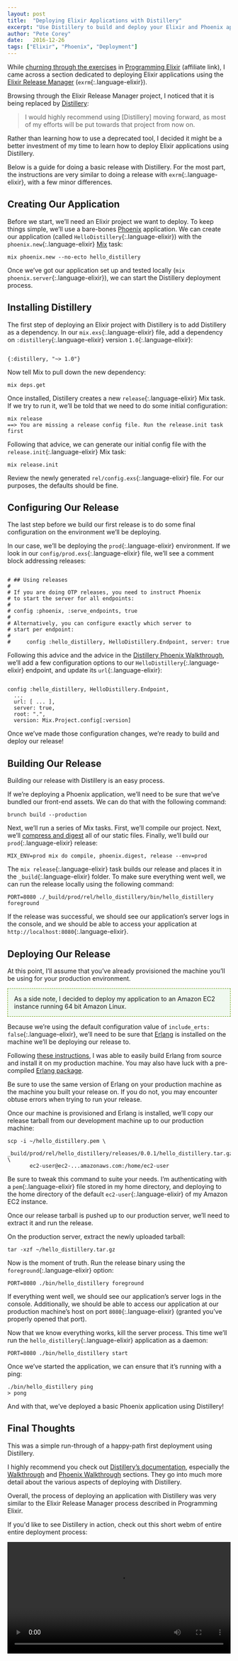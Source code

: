 ```yaml
---
layout: post
title:  "Deploying Elixir Applications with Distillery"
excerpt: "Use Distillery to build and deploy your Elixir and Phoenix applications."
author: "Pete Corey"
date:   2016-12-26
tags: ["Elixir", "Phoenix", "Deployment"]
---
```


While [churning through the exercises](http://www.east5th.co/blog/2016/12/19/intentionally-learning-elixir/) in [Programming Elixir](https://www.amazon.com/gp/product/168050200X/ref=as_li_tl?ie=UTF8&tag=east5th-20&camp=1789&creative=9325&linkCode=as2&creativeASIN=168050200X&linkId=bd25aac110b20a11b82607f1f0e48f65) (affiliate link), I came across a section dedicated to deploying Elixir applications using the [Elixir Release Manager](https://github.com/bitwalker/exrm) (`exrm`{:.language-elixir}).

Browsing through the Elixir Release Manager project, I noticed that it is being replaced by [Distillery](https://github.com/bitwalker/distillery):

> I would highly recommend using [Distillery] moving forward, as most of my efforts will be put towards that project from now on.

Rather than learning how to use a deprecated tool, I decided it might be a better investment of my time to learn how to deploy Elixir applications using Distillery.

Below is a guide for doing a basic release with Distillery. For the most part, the instructions are very similar to doing a release with `exrm`{:.language-elixir}, with a few minor differences.

## Creating Our Application

Before we start, we’ll need an Elixir project we want to deploy. To keep things simple, we’ll use a bare-bones [Phoenix](http://www.phoenixframework.org/) application. We can create our application (called `HelloDistillery`{:.language-elixir}) with the `phoenix.new`{:.language-elixir} [Mix](http://elixir-lang.org/getting-started/mix-otp/introduction-to-mix.html) task:

<pre class='language-*'><code class='language-*'>mix phoenix.new --no-ecto hello_distillery
</code></pre>

Once we’ve got our application set up and tested locally (`mix phoenix.server`{:.language-elixir}), we can start the Distillery deployment process.

## Installing Distillery

The first step of deploying an Elixir project with Distillery is to add Distillery as a dependency. In our `mix.exs`{:.language-elixir} file, add a dependency on `:distillery`{:.language-elixir} version `1.0`{:.language-elixir}:

<pre class='language-elixir'><code class='language-elixir'>
{:distillery, "~> 1.0"}
</code></pre>

Now tell Mix to pull down the new dependency:

<pre class='language-*'><code class='language-*'>mix deps.get
</code></pre>

Once installed, Distillery creates a new `release`{:.language-elixir} Mix task. If we try to run it, we’ll be told that we need to do some initial configuration:

<pre class='language-*'><code class='language-*'>mix release
==> You are missing a release config file. Run the release.init task first
</code></pre>

Following that advice, we can generate our initial config file with the `release.init`{:.language-elixir} Mix task:

<pre class='language-*'><code class='language-*'>mix release.init
</code></pre>

Review the newly generated `rel/config.exs`{:.language-elixir} file. For our purposes, the defaults should be fine.

## Configuring Our Release

The last step before we build our first release is to do some final configuration on the environment we’ll be deploying.

In our case, we’ll be deploying the `prod`{:.language-elixir} environment. If we look in our `config/prod.exs`{:.language-elixir} file, we’ll see a comment block addressing releases:

<pre class='language-elixir'><code class='language-elixir'>
# ## Using releases
#
# If you are doing OTP releases, you need to instruct Phoenix
# to start the server for all endpoints:
#
# config :phoenix, :serve_endpoints, true
#
# Alternatively, you can configure exactly which server to
# start per endpoint:
#
#     config :hello_distillery, HelloDistillery.Endpoint, server: true
</code></pre>

Following this advice and the advice in the [Distillery Phoenix Walkthrough](https://hexdocs.pm/distillery/phoenix-walkthrough.html#phoenix-walkthrough), we’ll add a few configuration options to our `HelloDistillery`{:.language-elixir} endpoint, and update its `url`{:.language-elixir}:

<pre class='language-elixir'><code class='language-elixir'>
config :hello_distillery, HelloDistillery.Endpoint,
  ...
  url: [ ... ],
  server: true,
  root: ".",
  version: Mix.Project.config[:version]
</code></pre>

Once we’ve made those configuration changes, we’re ready to build and deploy our release!

## Building Our Release

Building our release with Distillery is an easy process.

If we’re deploying a Phoenix application, we’ll need to be sure that we’ve bundled our front-end assets. We can do that with the following command:

<pre class='language-*'><code class='language-*'>brunch build --production
</code></pre>

Next, we’ll run a series of Mix tasks. First, we’ll compile our project. Next, we’ll [compress and digest](https://hexdocs.pm/phoenix/Mix.Tasks.Phoenix.Digest.html) all of our static files. Finally, we’ll build our `prod`{:.language-elixir} release:

<pre class='language-*'><code class='language-*'>MIX_ENV=prod mix do compile, phoenix.digest, release --env=prod
</code></pre>

The `mix release`{:.language-elixir} task builds our release and places it in the `_build`{:.language-elixir} folder. To make sure everything went well, we can run the release locally using the following command:

<pre class='language-*'><code class='language-*'>PORT=8080 ./_build/prod/rel/hello_distillery/bin/hello_distillery foreground
</code></pre>

If the release was successful, we should see our application’s server logs in the console, and we should be able to access your application at `http://localhost:8080`{:.language-elixir}.


## Deploying Our Release

At this point, I’ll assume that you’ve already provisioned the machine you’ll be using for your production environment.


<p style="border: 1px dashed #690; padding: 1em; background-color: #F0F9F0">
As a side note, I decided to deploy my application to an Amazon EC2 instance running 64 bit Amazon Linux.
</p>

Because we’re using the default configuration value of `include_erts: false`{:.language-elixir}, we’ll need to be sure that [Erlang](https://www.erlang.org/) is installed on the machine we’ll be deploying our release to.

Following [these instructions](http://imperialwicket.com/aws-install-erlang-otp-on-amazon-linux/), I was able to easily build Erlang from source and install it on my production machine. You may also have luck with a pre-compiled [Erlang package](https://www.erlang-solutions.com/resources/download.html).

Be sure to use the same version of Erlang on your production machine as the machine you built your release on. If you do not, you may encounter obtuse errors when trying to run your release.

Once our machine is provisioned and Erlang is installed, we’ll copy our release tarball from our development machine up to our production machine:

<pre class='language-*'><code class='language-*'>scp -i ~/hello_distillery.pem \ 
       _build/prod/rel/hello_distillery/releases/0.0.1/hello_distillery.tar.gz \
       ec2-user@ec2-...amazonaws.com:/home/ec2-user
</code></pre>

Be sure to tweak this command to suite your needs. I’m authenticating with a `pem`{:.language-elixir} file stored in my home directory, and deploying to the home directory of the default `ec2-user`{:.language-elixir} of my Amazon EC2 instance.

Once our release tarball is pushed up to our production server, we’ll need to extract it and run the release.

On the production server, extract the newly uploaded tarball:

<pre class='language-*'><code class='language-*'>tar -xzf ~/hello_distillery.tar.gz
</code></pre>

Now is the moment of truth. Run the release binary using the `foreground`{:.language-elixir} option:

<pre class='language-*'><code class='language-*'>PORT=8080 ./bin/hello_distillery foreground
</code></pre>

If everything went well, we should see our application’s server logs in the console. Additionally, we should be able to access our application at our production machine’s host on port `8080`{:.language-elixir} (granted you’ve properly opened that port).

Now that we know everything works, kill the server process. This time we’ll run the `hello_distillery`{:.language-elixir} application as a daemon:

<pre class='language-*'><code class='language-*'>PORT=8080 ./bin/hello_distillery start
</code></pre>

Once we’ve started the application, we can ensure that it’s running with a ping:

<pre class='language-*'><code class='language-*'>./bin/hello_distillery ping
> pong
</code></pre>

And with that, we’ve deployed a basic Phoenix application using Distillery!


## Final Thoughts

This was a simple run-through of a happy-path first deployment using Distillery.

I highly recommend you check out [Distillery’s documentation](https://hexdocs.pm/distillery/getting-started.html), especially the [Walkthrough](https://hexdocs.pm/distillery/walkthrough.html#content) and [Phoenix Walkthrough](https://hexdocs.pm/distillery/phoenix-walkthrough.html#content) sections. They go into much more detail about the various aspects of deploying with Distillery.

Overall, the process of deploying an application with Distillery was very similar to the Elixir Release Manager process described in Programming Elixir.

If you'd like to see Distillery in action, check out this short webm of entire entire deployment process:

<video width="100%" src="https://s3-us-west-1.amazonaws.com/www.east5th.co/static/Distillery.webm" controls></video>
